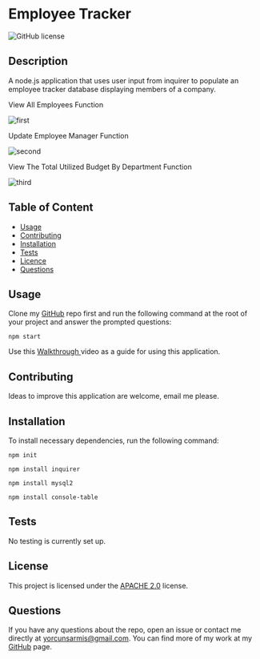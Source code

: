   # **Employee Tracker**

  ![GitHub license](https://img.shields.io/badge/license-APACHE2.0-blue.svg)
  
  ## Description 
  
  A node.js application that uses user input from inquirer to populate an employee tracker database displaying members of a company.
  
  View All Employees Function
  
  ![first](https://user-images.githubusercontent.com/79064464/171375185-5b6a3291-b23a-49c8-b775-36f8480624db.png)
  
  Update Employee Manager Function
  
  ![second](https://user-images.githubusercontent.com/79064464/171376140-b21c88a0-aa4b-4e33-a0fa-817f52e7a497.png)
  
  View The Total Utilized Budget By Department Function
  
  ![third](https://user-images.githubusercontent.com/79064464/171385418-6b9c2946-20fe-4d22-8270-990c3b49e091.png)

  ## Table of Content

  * [Usage](#usage)
  * [Contributing](#contributing)
  * [Installation](#installation)
  * [Tests](#tests)
  * [Licence](#license)
  * [Questions](#questions)

  ## Usage

  Clone my [GitHub](https://github.com/orcunSarmis/Employee-Tracker) repo first and run the following command at the root of your project and answer the prompted questions:
  
  ```
  npm start
  ```
  Use this [Walkthrough ](https://drive.google.com/file/d/10fgHbtFOY3-HBWs1oSt9bkB8RpTLxuk8/view?usp=sharing) video as a guide for using this application.
  
  ## Contributing

  Ideas to improve this application are welcome, email me please.

  ## Installation

  To install necessary dependencies, run the following command:
  ```
  npm init
  ```
  ```
  npm install inquirer
  ```
  ```
  npm install mysql2
  ```
  ```
  npm install console-table
  ```
 
  ## Tests

  No testing is currently set up.
  
  ## License

   This project is licensed under the [APACHE 2.0](https://www.apache.org/licenses/LICENSE-2.0) license. 

  ## Questions

  If you have any questions about the repo, open an issue or contact me directly at yorcunsarmis@gmail.com. You can find more of my work at my [GitHub](https://github.com/orcunSarmis/) page.
